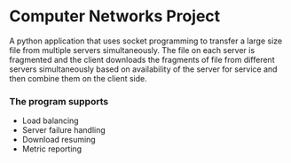 # Computer Networks Project

A python application that uses socket programming to transfer a large size file from multiple servers simultaneously. The file on each server is fragmented and the client downloads the fragments of file from different servers simultaneously based on availability of the server for service and then combine them on the client side.

### The program supports

- Load balancing
- Server failure handling
- Download resuming
- Metric reporting
